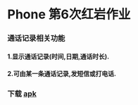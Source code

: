 #   Phone  第6次红岩作业
### 通话记录相关功能
#### 1.显示通话记录(时间,日期,通话时长).
#### 2.可由某一条通话记录,发短信或打电话.
### 下载 [apk](https://github.com/Zzzia/cymz/blob/master/app/release/cymz.apk)
